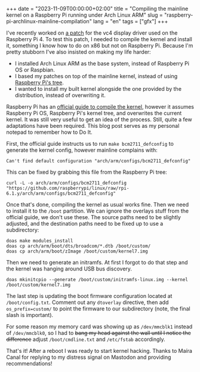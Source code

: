 +++
date = "2023-11-09T00:00:00+02:00"
title = "Compiling the mainline kernel on a Raspberry Pi running under Arch Linux ARM"
slug = "raspberry-pi-archlinux-mainline-compilation"
lang = "en"
tags = ["gfx"]
+++

I've recently worked on [a patch][vc4 dma heap] for the vc4 display driver
used on the Raspberry Pi 4. To test this patch, I needed to compile the kernel
and install it, something I know how to do on x86 but not on Raspberry Pi.
Because I'm pretty stubborn I've also insisted on making my life harder:

- I installed Arch Linux ARM as the base system, instead of Raspberry Pi OS or
  Raspbian.
- I based my patches on top of the mainline kernel, instead of using
  [Raspberry Pi's tree].
- I wanted to install my built kernel alongside the one provided by the
  distribution, instead of overwriting it.

Raspberry Pi has an [official guide to compile the kernel], however it assumes
Raspberry Pi OS, Raspberry Pi's kernel tree, and overwrites the current kernel.
It was still very useful to get an idea of the process. Still, quite a few
adaptations have been required. This blog post serves as my personal notepad to
remember how to Do It.

First, the official guide instructs us to run `make bcm2711_defconfig` to
generate the kernel config, however mainline complains with:

    Can't find default configuration "arch/arm/configs/bcm2711_defconfig"

This can be fixed by grabbing this file from the Raspberry Pi tree:

    curl -L -o arch/arm/configs/bcm2711_defconfig "https://github.com/raspberrypi/linux/raw/rpi-6.1.y/arch/arm/configs/bcm2711_defconfig"

Once that's done, compiling the kernel as usual works fine. Then we need to
install it to the `/boot` partition. We can ignore the overlays stuff from the
official guide, we don't use these. The source paths need to be slightly
adjusted, and the destination paths need to be fixed up to use a subdirectory:

    doas make modules_install
    doas cp arch/arm/boot/dts/broadcom/*.dtb /boot/custom/
    doas cp arch/arm/boot/zImage /boot/custom/kernel7.img

Then we need to generate an initramfs. At first I forgot to do that step and
the kernel was hanging around USB bus discovery.

    doas mkinitcpio --generate /boot/custom/initramfs-linux.img --kernel /boot/custom/kernel7.img

The last step is updating the boot firmware configuration located at
`/boot/config.txt`. Comment out any `dtoverlay` directive, then add
`os_prefix=custom/` to point the firmware to our subdirectory (note, the final
slash is important).

For some reason my memory card was showing up as `/dev/mmcblk1` instead of
`/dev/mmcblk0`, so I had to ~~bang my head against the wall until I notice the
difference~~ adjust `/boot/cmdline.txt` and `/etc/fstab` accordingly.

That's it! After a reboot I was ready to start kernel hacking. Thanks to Maíra
Canal for replying to my distress signal on Mastodon and providing
recommendations!

[vc4 dma heap]: https://lore.kernel.org/dri-devel/20231109074545.148149-1-contact@emersion.fr/T/
[Raspberry Pi's tree]: https://github.com/raspberrypi/linux
[official guide to compile the kernel]: https://www.raspberrypi.com/documentation/computers/linux_kernel.html
